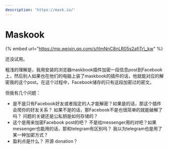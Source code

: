 ```yaml
---
description: 'https://mask.io/'
---
```


# Maskook

{% embed url="https://mp.weixin.qq.com/s/tImNnC8nLR05s2afiTr\_kw" %}

还没试用。

粗浅的理解是，我用安装的浏览器maskbook插件加密一段信息post到Facebook上，然后别人如果也在他们的电脑上装了maskbook的插件的话，他就能对应的解密我的这个post。在这个过程中，Facebook储存的只有这段加密过的密文。

但我有几个问题：

* 是不是只有Facebook好友或者指定的人才能解密？如果是的话，那这个插件会爬你的好友关系？ 如果不是的话，那Facebook不是也很简单的就能破解了吗？ 问题的关键还是公私钥是如何存储的？
* 这个是用来加密Facebook post的吧？ 不是给messenger用的对吧？如果messenger也能用的话，那和telegram有区别吗？ 我以为telegram也是用了某一种加密方式？
* 盈利点是什么？ 开源 donation？ 

